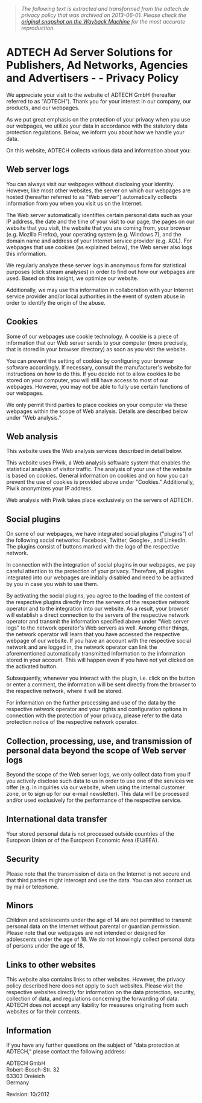 > *The following text is extracted and transformed from the adtech.de privacy policy that was archived on 2013-06-01. Please check the [original snapshot on the Wayback Machine](https://web.archive.org/web/20130601050652id_/http%3A//www.adtech.com/data-privacy) for the most accurate reproduction.*

# ADTECH Ad Server Solutions for Publishers, Ad Networks, Agencies and Advertisers - - Privacy Policy

We appreciate your visit to the website of ADTECH GmbH (hereafter referred to as "ADTECH"). Thank you for your interest in our company, our products, and our webpages.

As we put great emphasis on the protection of your privacy when you use our webpages, we utilize your data in accordance with the statutory data protection regulations. Below, we inform you about how we handle your data.

On this website, ADTECH collects various data and information about you: 

## Web server logs 

You can always visit our webpages without disclosing your identity. However, like most other websites, the server on which our webpages are hosted (hereafter referred to as "Web server") automatically collects information from you when you visit us on the Internet.

The Web server automatically identifies certain personal data such as your IP address, the date and the time of your visit to our page, the pages on our website that you visit, the website that you are coming from, your browser (e.g. Mozilla Firefox), your operating system (e.g. Windows 7), and the domain name and address of your Internet service provider (e.g. AOL). For webpages that use cookies (as explained below), the Web server also logs this information. 

We regularly analyze these server logs in anonymous form for statistical purposes (click stream analyses) in order to find out how our webpages are used. Based on this insight, we optimize our website. 

Additionally, we may use this information in collaboration with your Internet service provider and/or local authorities in the event of system abuse in order to identify the origin of the abuse. 

## Cookies 

Some of our webpages use cookie technology. A cookie is a piece of information that our Web server sends to your computer (more precisely, that is stored in your browser directory) as soon as you visit the website. 

You can prevent the setting of cookies by configuring your browser software accordingly. If necessary, consult the manufacturer's website for instructions on how to do this. If you decide not to allow cookies to be stored on your computer, you will still have access to most of our webpages. However, you may not be able to fully use certain functions of our webpages. 

We only permit third parties to place cookies on your computer via these webpages within the scope of Web analysis. Details are described below under "Web analysis."

## Web analysis

This website uses the Web analysis services described in detail below.

This website uses Piwik, a Web analysis software system that enables the statistical analysis of visitor traffic. The analysis of your use of the website is based on cookies. General information on cookies and on how you can prevent the use of cookies is provided above under "Cookies." Additionally, Piwik anonymizes your IP address. 

Web analysis with Piwik takes place exclusively on the servers of ADTECH.

## Social plugins 

On some of our webpages, we have integrated social plugins ("plugins") of the following social networks: Facebook, Twitter, Google+, and LinkedIn. The plugins consist of buttons marked with the logo of the respective network.

In connection with the integration of social plugins in our webpages, we pay careful attention to the protection of your privacy. Therefore, all plugins integrated into our webpages are initially disabled and need to be activated by you in case you wish to use them. 

By activating the social plugins, you agree to the loading of the content of the respective plugins directly from the servers of the respective network operator and to the integration into our website. As a result, your browser will establish a direct connection to the servers of the respective network operator and transmit the information specified above under "Web server logs" to the network operator's Web servers as well. Among other things, the network operator will learn that you have accessed the respective webpage of our website. If you have an account with the respective social network and are logged in, the network operator can link the aforementioned automatically transmitted information to the information stored in your account. This will happen even if you have not yet clicked on the activated button.

Subsequently, whenever you interact with the plugin, i.e. click on the button or enter a comment, the information will be sent directly from the browser to the respective network, where it will be stored. 

For information on the further processing and use of the data by the respective network operator and your rights and configuration options in connection with the protection of your privacy, please refer to the data protection notice of the respective network operator. 

## Collection, processing, use, and transmission of personal data beyond the scope of Web server logs 

Beyond the scope of the Web server logs, we only collect data from you if you actively disclose such data to us in order to use one of the services we offer (e.g. in inquiries via our website, when using the internal customer zone, or to sign up for our e-mail newsletter). This data will be processed and/or used exclusively for the performance of the respective service. 

## International data transfer 

Your stored personal data is not processed outside countries of the European Union or of the European Economic Area (EU/EEA).

## Security 

Please note that the transmission of data on the Internet is not secure and that third parties might intercept and use the data. You can also contact us by mail or telephone.

## Minors 

Children and adolescents under the age of 14 are not permitted to transmit personal data on the Internet without parental or guardian permission. Please note that our webpages are not intended or designed for adolescents under the age of 18. We do not knowingly collect personal data of persons under the age of 18. 

## Links to other websites 

This website also contains links to other websites. However, the privacy policy described here does not apply to such websites. Please visit the respective websites directly for information on the data protection, security, collection of data, and regulations concerning the forwarding of data. ADTECH does not accept any liability for measures originating from such websites or for their contents. 

## Information 

If you have any further questions on the subject of "data protection at ADTECH," please contact the following address:

ADTECH GmbH  
Robert-Bosch-Str. 32   
63303 Dreieich  
Germany

Revision: 10/2012
